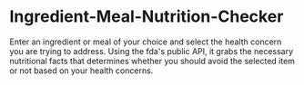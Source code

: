 # Ingredient-Meal-Nutrition-Checker
Enter an ingredient or meal of your choice and select the health concern you are trying to address. Using the fda's public API, it grabs the necessary nutritional facts that determines whether you should avoid the selected item or not based on your health concerns.
